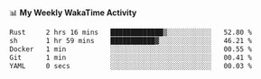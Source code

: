<!--
**stamp711/stamp711** is a ✨ _special_ ✨ repository because its `README.md` (this file) appears on your GitHub profile.

Here are some ideas to get you started:

- 🔭 I’m currently working on ...
- 🌱 I’m currently learning ...
- 👯 I’m looking to collaborate on ...
- 🤔 I’m looking for help with ...
- 💬 Ask me about ...
- 📫 How to reach me: ...
- 😄 Pronouns: ...
- ⚡ Fun fact: ...
-->

📊 **My Weekly WakaTime Activity**

<!--START_SECTION:waka-->

```txt
Rust     2 hrs 16 mins   █████████████▒░░░░░░░░░░░   52.80 %
sh       1 hr 59 mins    ███████████▓░░░░░░░░░░░░░   46.21 %
Docker   1 min           ░░░░░░░░░░░░░░░░░░░░░░░░░   00.55 %
Git      1 min           ░░░░░░░░░░░░░░░░░░░░░░░░░   00.41 %
YAML     0 secs          ░░░░░░░░░░░░░░░░░░░░░░░░░   00.03 %
```

<!--END_SECTION:waka-->
